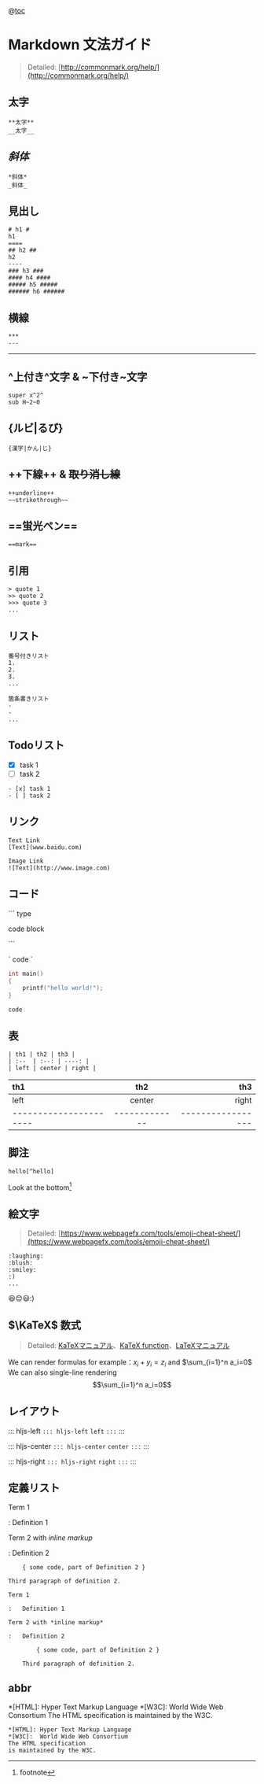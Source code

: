 @[toc](目次)

Markdown 文法ガイド
===
> Detailed: [http://commonmark.org/help/](http://commonmark.org/help/)

## **太字**
```
**太字**
__太字__
```
## *斜体*
```
*斜体*
_斜体_
```
## 見出し
```
# h1 #
h1
====
## h2 ##
h2
----
### h3 ###
#### h4 ####
##### h5 #####
###### h6 ######
```
## 横線
```
***
---
```
****
## ^上付き^文字 & ~下付き~文字
```
super x^2^
sub H~2~0
```
## {ルビ|るび}
```
{漢字|かん|じ}
```
## ++下線++ & ~~取り消し線~~
```
++underline++
~~strikethrough~~
```
## ==蛍光ペン==
```
==mark==
```
## 引用

```
> quote 1
>> quote 2
>>> quote 3
...
```

## リスト
```
番号付きリスト
1.
2.
3.
...

箇条書きリスト
-
-
...
```

## Todoリスト

- [x] task 1
- [ ] task 2

```
- [x] task 1
- [ ] task 2
```

## リンク
```
Text Link
[Text](www.baidu.com)

Image Link
![Text](http://www.image.com)
```
## コード
\``` type

code block

\```

\` code \`

```c++
int main()
{
    printf("hello world!");
}
```
`code`

## 表
```
| th1 | th2 | th3 |
| :--  | :--: | ----: |
| left | center | right |
```
| th1 | th2 | th3 |
| :--  | :--: | ----: |
| left | center | right |
| ---------------------- | ------------- | ----------------- |

## 脚注
```
hello[^hello]
```

Look at the bottom[^hello]

[^hello]: footnote

## 絵文字
> Detailed: [https://www.webpagefx.com/tools/emoji-cheat-sheet/](https://www.webpagefx.com/tools/emoji-cheat-sheet/)
```
:laughing:
:blush:
:smiley:
:)
...
```
:laughing::blush::smiley::)

## $\KaTeX$ 数式
> Detailed: [KaTeXマニュアル](http://www.intmath.com/cg5/katex-mathjax-comparison.php)、[KaTeX function](https://github.com/Khan/KaTeX/wiki/Function-Support-in-KaTeX)、[LaTeXマニュアル](https://math.meta.stackexchange.com/questions/5020/mathjax-basic-tutorial-and-quick-reference)

We can render formulas for example：$x_i + y_i = z_i$ and $\sum_{i=1}^n a_i=0$  
We can also single-line rendering
$$\sum_{i=1}^n a_i=0$$

## レイアウト

::: hljs-left
`::: hljs-left`
`left`
`:::`
:::

::: hljs-center
`::: hljs-center`
`center`
`:::`
:::

::: hljs-right
`::: hljs-right`
`right`
`:::`
:::

## 定義リスト

Term 1

:   Definition 1

Term 2 with *inline markup*

:   Definition 2

        { some code, part of Definition 2 }

    Third paragraph of definition 2.

```
Term 1

:   Definition 1

Term 2 with *inline markup*

:   Definition 2

        { some code, part of Definition 2 }

    Third paragraph of definition 2.

```

## abbr
*[HTML]: Hyper Text Markup Language
*[W3C]:  World Wide Web Consortium
The HTML specification
is maintained by the W3C.
```
*[HTML]: Hyper Text Markup Language
*[W3C]:  World Wide Web Consortium
The HTML specification
is maintained by the W3C.
```
